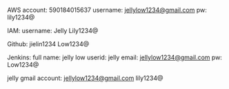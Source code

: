 AWS account:
590184015637
username: jellylow1234@gmail.com
pw: lily<name>1234@
	
  IAM:
username: Jelly
Lily<name>1234@

Github:
jielin1234
Low<name>1234@

Jenkins:
full name: jelly low
userid: jelly
email: jellylow1234@gmail.com
pw: Low<name>1234@

jelly gmail account:
jellylow1234@gmail.com
lily<name>1234@